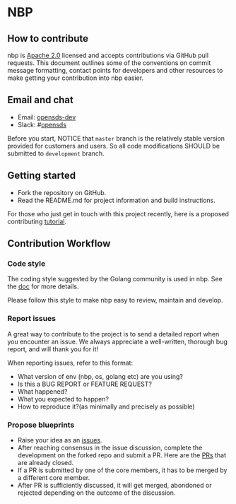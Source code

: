 # NBP

## How to contribute

nbp is [Apache 2.0](LICENSE) licensed and accepts contributions via GitHub pull requests. This document outlines some of the conventions on commit message formatting, contact points for developers and other resources to make getting your contribution into nbp easier.

## Email and chat

- Email: [opensds-dev](https://groups.google.com/forum/?hl=en#!forum/opensds-dev)
- Slack: #[opensds](https://opensds.slack.com) 

Before you start, NOTICE that ```master``` branch is the relatively stable version
provided for customers and users. So all code modifications SHOULD be submitted to
```development``` branch.

## Getting started

- Fork the repository on GitHub.
- Read the README.md for project information and build instructions.

For those who just get in touch with this project recently, here is a proposed contributing [tutorial](https://github.com/leonwanghui/installation-note/blob/master/opensds_fork_contribute_tutorial.md).

## Contribution Workflow

### Code style

The coding style suggested by the Golang community is used in nbp. See the [doc](https://github.com/golang/go/wiki/CodeReviewComments) for more details.

Please follow this style to make nbp easy to review, maintain and develop.

### Report issues

A great way to contribute to the project is to send a detailed report when you encounter an issue. We always appreciate a well-written, thorough bug report, and will thank you for it!

When reporting issues, refer to this format:

- What version of env (nbp, os, golang etc) are you using?
- Is this a BUG REPORT or FEATURE REQUEST?
- What happened?
- What you expected to happen?
- How to reproduce it?(as minimally and precisely as possible)

### Propose blueprints

- Raise your idea as an [issues](https://github.com/opensds/nbp/issues).
- After reaching consensus in the issue discussion, complete the development on the forked repo and submit a PR. 
  Here are the [PRs](https://github.com/opensds/nbp/pulls?q=is%3Apr+is%3Aclosed) that are already closed.
- If a PR is submitted by one of the core members, it has to be merged by a different core member.
- After PR is sufficiently discussed, it will get merged, abondoned or rejected depending on the outcome of the discussion.
